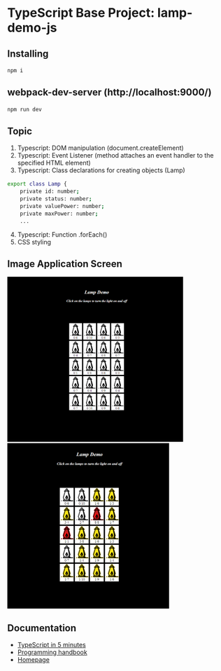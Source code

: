 # TypeScript Base Project: lamp-demo-js

## Installing

```bash
npm i
```

## webpack-dev-server (http://localhost:9000/)

```bash
npm run dev 
```

## Topic
1.  Typescript: DOM manipulation (document.createElement)
2. Typescript: Event Listener (method attaches an event handler to the specified HTML element)
3. Typescript: Class declarations for creating objects (Lamp)
```bash
export class Lamp {
    private id: number;
    private status: number;
    private valuePower: number;
    private maxPower: number;
    ... 
```
4. Typescript: Function .forEach()
5. CSS styling

## Image Application Screen
<p float="left">
    <img src="https://github.com/lucaMari94/lamp-demo-js/blob/master/src/img/screen1.PNG" width="402">
    <img src="https://github.com/lucaMari94/lamp-demo-js/blob/master/src/img/screen2.PNG" width="370">
</p>

## Documentation

*  [TypeScript in 5 minutes](https://www.typescriptlang.org/docs/handbook/typescript-in-5-minutes.html)
*  [Programming handbook](https://www.typescriptlang.org/docs/handbook/intro.html)
*  [Homepage](https://www.typescriptlang.org/)